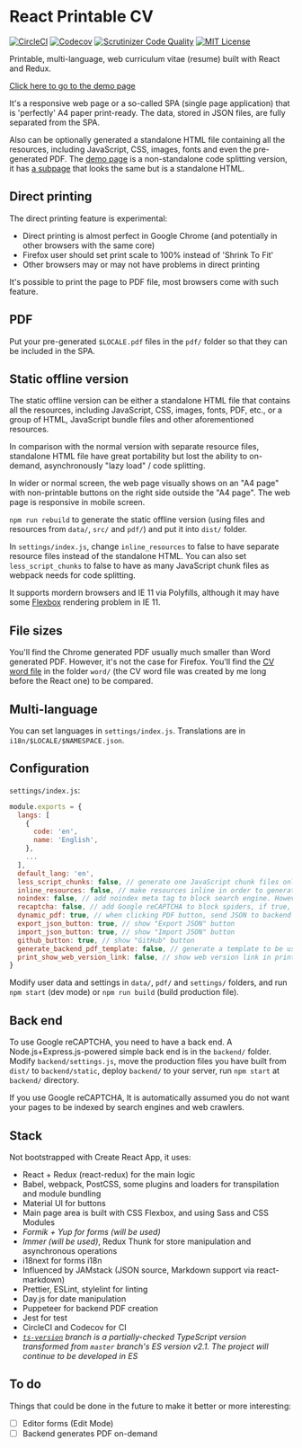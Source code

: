 # React Printable CV

[![CircleCI](https://img.shields.io/circleci/build/github/tomchen/react-printable-cv)](https://circleci.com/gh/tomchen/react-printable-cv "CircleCI") [![Codecov](https://img.shields.io/codecov/c/github/tomchen/react-printable-cv)](https://codecov.io/gh/tomchen/react-printable-cv "Codecov") [![Scrutinizer Code Quality](https://img.shields.io/scrutinizer/quality/g/tomchen/react-printable-cv)](https://scrutinizer-ci.com/g/tomchen/react-printable-cv/?branch=master) [![MIT License](https://img.shields.io/github/license/tomchen/react-printable-cv)](https://github.com/tomchen/react-printable-cv/blob/master/LICENSE "MIT License")

Printable, multi-language, web curriculum vitae (resume) built with React and Redux.

[Click here to go to the demo page](https://react-cv.tomchen.org/)

It's a responsive web page or a so-called SPA (single page application) that is 'perfectly' A4 paper print-ready. The data, stored in JSON files, are fully separated from the SPA.<!--  A PDF file can be generated at compile time or in the backend server. -->

Also can be optionally generated a standalone HTML file containing all the resources, including JavaScript, CSS, images, fonts and even the pre-generated PDF. The [demo page](https://react-cv.tomchen.org/) is a non-standalone code splitting version, it has [a subpage](https://react-cv.tomchen.org/standalone) that looks the same but is a standalone HTML.

## Direct printing

The direct printing feature is experimental:

* Direct printing is almost perfect in Google Chrome (and potentially in other browsers with the same core)
* Firefox user should set print scale to 100% instead of 'Shrink To Fit'
* Other browsers may or may not have problems in direct printing

It's possible to print the page to PDF file, most browsers come with such feature.

## PDF

<!-- The PDF server creation is not fully ready -->

<!-- In case your browser has any problem in printing the document directly, there is always the PDF button to come to your rescue. The pre-generated or server-generated PDF is consistent in any browser / PDF viewer, and can be perfectly printed. -->

<!-- To generate PDF: open the web page online verison (i.e. with a server, you can use the [online editor/demo](https://react-cv.tomchen.org/) or run `npm start` on your computer), edit the CV and click "PDF" button, change the language. -->

Put your pre-generated `$LOCALE.pdf` files in the `pdf/` folder so that they can be included in the SPA.

## Static offline version

The static offline version can be either a standalone HTML file that contains all the resources, including JavaScript, CSS, images, fonts, PDF, etc., or a group of HTML, JavaScript bundle files and other aforementioned resources.

In comparison with the normal version with separate resource files, standalone HTML file have great portability but lost the ability to on-demand, asynchronously "lazy load" / code splitting.

In wider or normal screen, the web page visually shows on an "A4 page" with non-printable buttons on the right side outside the "A4 page". The web page is responsive in mobile screen.

`npm run rebuild` to generate the static offline version (using files and resources from `data/`, `src/` and `pdf/`) and put it into `dist/` folder.

In `settings/index.js`, change `inline_resources` to false to have separate resource files instead of the standalone HTML. You can also set `less_script_chunks` to false to have as many JavaScript chunk files as webpack needs for code splitting.

It supports mordern browsers and IE 11 via Polyfills, although it may have some [Flexbox](https://caniuse.com/flexbox) rendering problem in IE 11.

## File sizes

You'll find the Chrome generated PDF usually much smaller than Word generated PDF. However, it's not the case for Firefox. You'll find the [CV word file](https://github.com/tomchen/react-printable-cv/blob/master/word/cv.docx) in the folder `word/` (the CV word file was created by me long before the React one) to be compared.

## Multi-language

You can set languages in `settings/index.js`. Translations are in `i18n/$LOCALE/$NAMESPACE.json`.

## Configuration

`settings/index.js`:

```javascript
module.exports = {
  langs: [
    {
      code: 'en',
      name: 'English',
    },
    ...
  ],
  default_lang: 'en',
  less_script_chunks: false, // generate one JavaScript chunk files only in production
  inline_resources: false, // make resources inline in order to generate a standalone HTML in production
  noindex: false, // add noindex meta tag to block search engine. However, the reCAPTCHA described below would be a better choice
  recaptcha: false, // add Google reCAPTCHA to block spiders, if true, you should also set `site_key` and `secret_key` in `backend/settings.js`, see also the following "Back end" section
  dynamic_pdf: true, // when clicking PDF button, send JSON to backend to generate PDF on demand, instead of downloading pre-included static PDF
  export_json_button: true, // show "Export JSON" button
  import_json_button: true, // show "Import JSON" button
  github_button: true, // show "GitHub" button
  generate_backend_pdf_template: false, // generate a template to be used by backend to generate PDF
  print_show_web_version_link: false, // show web version link in print view so that it will be shown in the print-view-generated PDF (`web_version_url` is optionally defined in CV data JSON)
}
```

Modify user data and settings in `data/`, `pdf/` and `settings/` folders, and run `npm start` (dev mode) or `npm run build` (build production file).

## Back end

To use Google reCAPTCHA, you need to have a back end. A Node.js+Express.js-powered simple back end is in the `backend/` folder. Modify `backend/settings.js`, move the production files you have built from `dist/` to `backend/static`, deploy `backend/` to your server, run `npm start` at `backend/` directory.

If you use Google reCAPTCHA, It is automatically assumed you do not want your pages to be indexed by search engines and web crawlers.

## Stack

Not bootstrapped with Create React App, it uses:

* React + Redux (react-redux) for the main logic
* Babel, webpack, PostCSS, some plugins and loaders for transpilation and module bundling
* Material UI for buttons
* Main page area is built with CSS Flexbox, and using Sass and CSS Modules
* *Formik + Yup for forms (will be used)*
* *Immer (will be used)*, Redux Thunk for store manipulation and asynchronous operations
* i18next for forms i18n
* Influenced by JAMstack (JSON source, Markdown support via react-markdown)
* Prettier, ESLint, stylelint for linting
* Day.js for date manipulation
* Puppeteer for backend PDF creation
* Jest for test
* CircleCI and Codecov for CI
* *[`ts-version`](https://github.com/tomchen/react-printable-cv/tree/ts-version) branch is a partially-checked TypeScript version transformed from `master` branch's ES version v2.1. The project will continue to be developed in ES*

## To do

Things that could be done in the future to make it better or more interesting:

* [ ] Editor forms (Edit Mode)
* [ ] Backend generates PDF on-demand
